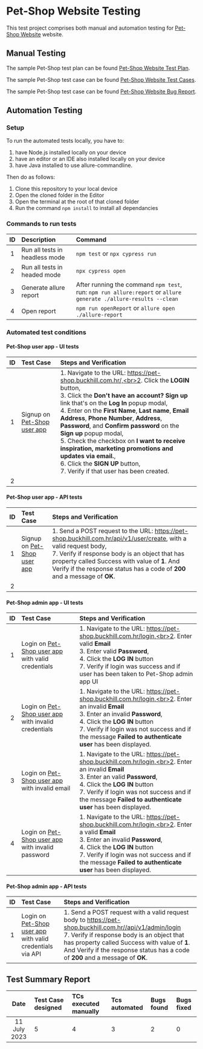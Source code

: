 # Pet-Shop Website Testing

This test project comprises both manual and automation testing for [Pet-Shop Website](https://pet-shop.buckhill.com.hr/) website.

## Manual Testing
The sample Pet-Shop test plan can be found [Pet-Shop Website Test Plan](https://drive.google.com/file/d/1BiM6XjGRPLuk_hcNIByf2gugPaTz8w8T/view?usp=sharing).

The sample Pet-Shop test case can be found [Pet-Shop Website Test Cases](https://docs.google.com/spreadsheets/d/1q84jqNwKCtiTEPNQhuQOjPYsv26h3iGCMf7QdRif0io/edit?usp=sharing).

The sample Pet-Shop test case can be found [Pet-Shop Website Bug Report](https://docs.google.com/spreadsheets/d/1dTO_zR2DkjMtYpgVT0tpCCfXF84JhM8BjBu1n6xy65w/edit?usp=sharing).


## Automation Testing
### Setup
To run the automated tests locally, you have to:
1. have Node.js installed locally on your device
2. have an editor or an IDE also installed locally on your device
3. have Java installed to use allure-commandline.

Then do as follows:
1. Clone this repository to your local device
2. Open the cloned folder in the Editor
3. Open the terminal at the root of that cloned folder
4. Run the command `npm install` to install all dependancies 


### Commands to run tests
|ID|Description| Command |
| :---: | :--- | :--- |
|1|Run all tests in headless mode|`npm test` or `npx cypress run`|
|2|Run all tests in headed mode|`npx cypress open`|
|3|Generate allure report|After running the command `npm test`, run: `npm run allure:report` or `allure generate ./allure-results --clean`|
|4|Open report|`npm run openReport` or `allure open ./allure-report`|


### Automated test conditions

#### Pet-Shop user app - UI tests
|ID|Test Case| Steps and Verification |
| :---: | :--- | :--- |
|1|Signup on [Pet-Shop user app](https://pet-shop.buckhill.com.hr/)|1. Navigate to the URL: https://pet-shop.buckhill.com.hr/,<br>2. Click the **LOGIN** button,<br>3. Click the **Don't have an account? Sign up** link that's on  the **Log In** popup modal,<br>4. Enter on the **First Name**, **Last name**, **Email Address**, **Phone Number**, **Address**, **Password**, and **Confirm password** on the **Sign up** popup modal,<br>5. Check the checkbox on **I want to receive inspiration, marketing promotions and updates via email.**,<br>6. Click the **SIGN UP** button,<br>7. Verify if that user has been created.
|2|

#### Pet-Shop user app - API tests
|ID|Test Case| Steps and Verification |
| :---: | :--- | :--- |
|1|Signup on [Pet-Shop user app](https://pet-shop.buckhill.com.hr/api/v1/user/create)|1. Send a POST request to the URL: https://pet-shop.buckhill.com.hr/api/v1/user/create, with a valid request body, <br>7.  Verify if response body is an object that has property called Success with value of **1**. And Verify if the response status has a code of **200** and a message of **OK**.
|2|

#### Pet-Shop admin app - UI tests
|ID|Test Case| Steps and Verification |
| :---: | :--- | :--- |
|1|Login on [Pet-Shop user app](https://pet-shop.buckhill.com.hr/login) with valid credentials|1. Navigate to the URL: https://pet-shop.buckhill.com.hr/login,<br>2. Enter valid **Email** <br>3. Enter valid **Password**,<br>4. Click the **LOG IN** button<br>7. Verify if login was success and if user has been taken to Pet-Shop admin app UI
|2|Login on [Pet-Shop user app](https://pet-shop.buckhill.com.hr/login) with invalid credentials|1. Navigate to the URL: https://pet-shop.buckhill.com.hr/login,<br>2. Enter an invalid **Email** <br>3. Enter an invalid **Password**,<br>4. Click the **LOG IN** button<br>7. Verify if login was not success and if the message **Failed to authenticate user** has been displayed.
|3|Login on [Pet-Shop user app](https://pet-shop.buckhill.com.hr/login) with invalid email|1. Navigate to the URL: https://pet-shop.buckhill.com.hr/login,<br>2. Enter an invalid **Email** <br>3. Enter an valid **Password**,<br>4. Click the **LOG IN** button<br>7. Verify if login was not success and if the message **Failed to authenticate user** has been displayed.
|4|Login on [Pet-Shop user app](https://pet-shop.buckhill.com.hr/login) with invalid password|1. Navigate to the URL: https://pet-shop.buckhill.com.hr/login,<br>2. Enter a valid **Email** <br>3. Enter an invalid **Password**,<br>4. Click the **LOG IN** button<br>7. Verify if login was not success and if the message **Failed to authenticate user** has been displayed.


#### Pet-Shop admin app - API tests
|ID|Test Case| Steps and Verification |
| :---: | :--- | :--- |
|1|Login on [Pet-Shop user app](https://pet-shop.buckhill.com.hr//api/v1/admin/login) with valid credentials via API|1. Send a POST request with a valid request body to https://pet-shop.buckhill.com.hr//api/v1/admin/login<br>7. Verify if response body is an object that has property called Success with value of **1**. And Verify if the response status has a code of **200** and a message of **OK**.


## Test Summary Report
|Date|Test Case designed|TCs executed manually |Tcs automated | Bugs found | Bugs fixed
| :---: | :--- | :--- | :--- |:--- | :--- |
|11 July 2023 |5|4|3|2|0|